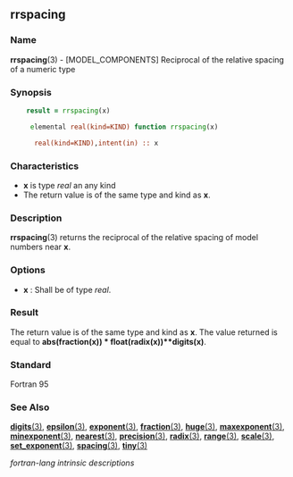 ## rrspacing

### **Name**

**rrspacing**(3) - \[MODEL_COMPONENTS\] Reciprocal of the relative spacing of a numeric type

### **Synopsis**
```fortran
    result = rrspacing(x)
```
```fortran
     elemental real(kind=KIND) function rrspacing(x)

      real(kind=KIND),intent(in) :: x
```
### **Characteristics**

 - **x** is type _real_ an any kind
 - The return value is of the same type and kind as **x**.

### **Description**

**rrspacing**(3) returns the reciprocal of the relative spacing of model
numbers near **x**.

<!--
 5 Result Value. The result has the value |Y×b−e|×bp = ABS (FRACTION (Y)) * RADIX (X) / EPSILON (X),
    where b, e, and p are as deﬁned in 16.4 for Y, the value nearest to X in the model for real values whose kind type
    parameter is that of X; if there are two such values, the value of greater absolute value is taken. If X is an IEEE
    inﬁnity, the result is an IEEE NaN. If X is an IEEE NaN, the result is that NaN.
 6 Example. RRSPACING (−3.0) has the value 0:75×224 for reals whose model is as in 16.4, NOTE 1.
-->

### **Options**

- **x**
  : Shall be of type _real_.

### **Result**

  The return value is of the same type and kind as **x**. The value returned
  is equal to **abs(fraction(x)) \* float(radix(x))\*\*digits(x)**.

### **Standard**

Fortran 95

### **See Also**

[**digits**(3)](#digits),
[**epsilon**(3)](#epsilon),
[**exponent**(3)](#exponent),
[**fraction**(3)](#fraction),
[**huge**(3)](#huge),
[**maxexponent**(3)](#maxexponent),
[**minexponent**(3)](#minexponent),
[**nearest**(3)](#nearest),
[**precision**(3)](#precision),
[**radix**(3)](#radix),
[**range**(3)](#range),
[**scale**(3)](#scale),
[**set_exponent**(3)](#set_exponent),
[**spacing**(3)](#spacing),
[**tiny**(3)](#tiny)

 _fortran-lang intrinsic descriptions_
